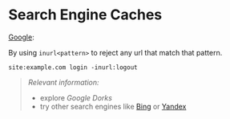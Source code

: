 # Search Engine Caches

[Google](https://google.com):

By using `inurl<pattern>` to reject any url that match that pattern.

```
site:example.com login -inurl:logout
```

> _Relevant information:_
>
> - explore _Google Dorks_
> - try other search engines like [Bing](https://bing.com) or [Yandex](https://yandex.com)
